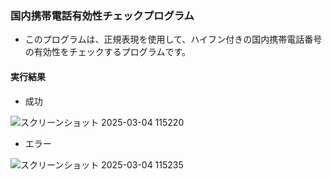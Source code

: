### 国内携帯電話有効性チェックプログラム

 - このプログラムは、正規表現を使用して、ハイフン付きの国内携帯電話番号の有効性をチェックするプログラムです。

#### 実行結果

 - 成功

![スクリーンショット 2025-03-04 115220](https://github.com/user-attachments/assets/c3d7796d-2680-49a7-808f-a24f5b87724c)

 - エラー

![スクリーンショット 2025-03-04 115235](https://github.com/user-attachments/assets/f5ae119d-f39d-46fd-b04e-06d22571cb37)
